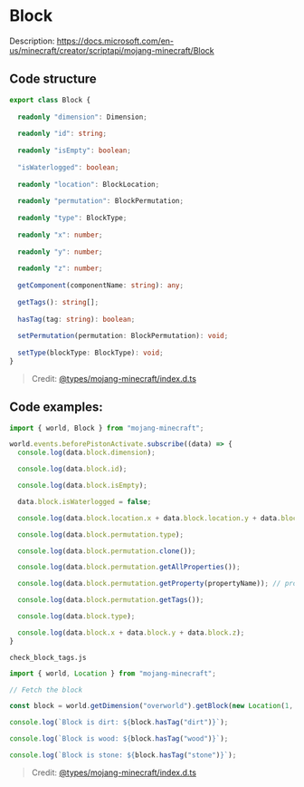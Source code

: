 # Block

Description: https://docs.microsoft.com/en-us/minecraft/creator/scriptapi/mojang-minecraft/Block

## Code structure

````ts
export class Block {
  
  readonly "dimension": Dimension;
  
  readonly "id": string;
  
  readonly "isEmpty": boolean;
  
  "isWaterlogged": boolean;
  
  readonly "location": BlockLocation;
  
  readonly "permutation": BlockPermutation;
  
  readonly "type": BlockType;
  
  readonly "x": number;
  
  readonly "y": number;
  
  readonly "z": number;
  
  getComponent(componentName: string): any;
  
  getTags(): string[];
  
  hasTag(tag: string): boolean;
  
  setPermutation(permutation: BlockPermutation): void;
  
  setType(blockType: BlockType): void;
}
````

> Credit: [@types/mojang-minecraft/index.d.ts](https://github.com/DefinitelyTyped/DefinitelyTyped/blob/master/types/mojang-minecraft/index.d.ts)

## Code examples:

```js
import { world, Block } from "mojang-minecraft";

world.events.beforePistonActivate.subscribe((data) => {
  console.log(data.block.dimension);

  console.log(data.block.id);

  console.log(data.block.isEmpty);

  data.block.isWaterlogged = false;

  console.log(data.block.location.x + data.block.location.y + data.block.location.z);

  console.log(data.block.permutation.type);

  console.log(data.block.permutation.clone());

  console.log(data.block.permutation.getAllProperties());

  console.log(data.block.permutation.getProperty(propertyName)); // propertyName needs to be declared

  console.log(data.block.permutation.getTags());

  console.log(data.block.type);

  console.log(data.block.x + data.block.y + data.block.z);
}
```

`check_block_tags.js`
```js
import { world, Location } from "mojang-minecraft";

// Fetch the block

const block = world.getDimension("overworld").getBlock(new Location(1, 2, 3));

console.log(`Block is dirt: ${block.hasTag("dirt")}`);

console.log(`Block is wood: ${block.hasTag("wood")}`);

console.log(`Block is stone: ${block.hasTag("stone")}`);
```

> Credit: [@types/mojang-minecraft/index.d.ts](https://github.com/DefinitelyTyped/DefinitelyTyped/blob/master/types/mojang-minecraft/index.d.ts)